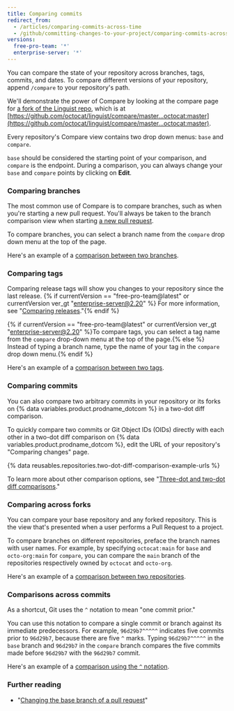 ```yaml
---
title: Comparing commits
redirect_from:
  - /articles/comparing-commits-across-time
  - /github/committing-changes-to-your-project/comparing-commits-across-time
versions:
  free-pro-team: '*'
  enterprise-server: '*'
---
```


You can compare the state of your repository across branches, tags, commits, and dates. To compare different versions of your repository, append `/compare` to your repository's path.

We'll demonstrate the power of Compare by looking at the compare page for [a fork of the Linguist repo](https://github.com/octocat/linguist), which is at [https://github.com/octocat/linguist/compare/master...octocat:master](https://github.com/octocat/linguist/compare/master...octocat:master).

Every repository's Compare view contains two drop down menus: `base` and `compare`.

`base` should be considered the starting point of your comparison, and `compare` is the endpoint. During a comparison, you can always change your `base` and `compare` points by clicking on **Edit**.

### Comparing branches

The most common use of Compare is to compare branches, such as when you're starting a new pull request. You'll always be taken to the branch comparison view when starting [a new pull request](/articles/creating-a-pull-request).

To compare branches, you can select a branch name from the `compare` drop down menu at the top of the page.

Here's an example of a [comparison between two branches](https://github.com/octocat/linguist/compare/master...octocat:an-example-comparison-for-docs).

### Comparing tags

Comparing release tags will show you changes to your repository since the last release. {% if currentVersion == "free-pro-team@latest" or currentVersion ver_gt "enterprise-server@2.20" %}
For more information, see "[Comparing releases](/github/administering-a-repository/comparing-releases)."{% endif %}

{% if currentVersion == "free-pro-team@latest" or currentVersion ver_gt "enterprise-server@2.20" %}To compare tags, you can select a tag name from the `compare` drop-down menu at the top of the page.{% else %} Instead of typing a branch name, type the name of your tag in the `compare` drop down menu.{% endif %}

Here's an example of a [comparison between two tags](https://github.com/octocat/linguist/compare/v2.2.0...octocat:v2.3.3).

### Comparing commits

You can also compare two arbitrary commits in your repository or its forks on {% data variables.product.prodname_dotcom %} in a two-dot diff comparison.

To quickly compare two commits or Git Object IDs (OIDs) directly with each other in a two-dot diff comparison on {% data variables.product.prodname_dotcom %}, edit the URL of your repository's "Comparing changes" page.

{% data reusables.repositories.two-dot-diff-comparison-example-urls %}

To learn more about other comparison options, see "[Three-dot and two-dot diff comparisons](/articles/about-comparing-branches-in-pull-requests#three-dot-and-two-dot-git-diff-comparisons)."

### Comparing across forks

You can compare your base repository and any forked repository. This is the view that's presented when a user performs a Pull Request to a project.

To compare branches on different repositories, preface the branch names with user names. For example, by specifying `octocat:main` for `base` and `octo-org:main` for `compare`, you can compare the `main` branch of the repositories respectively owned by `octocat` and `octo-org`.

Here's an example of a [comparison between two repositories](https://github.com/octocat/linguist/compare/master...octo-org:master).

### Comparisons across commits

As a shortcut, Git uses the `^` notation to mean "one commit prior."

You can use this notation to compare a single commit or branch against its immediate predecessors. For example, `96d29b7^^^^^` indicates five commits prior to `96d29b7`, because there are five `^` marks. Typing `96d29b7^^^^^` in the `base` branch and `96d29b7` in the `compare` branch compares the five commits made before `96d29b7` with the `96d29b7` commit.

Here's an example of a [comparison using the `^` notation](https://github.com/octocat/linguist/compare/octocat:96d29b7%5E%5E%5E%5E%5E...octocat:96d29b7).

### Further reading

- "[Changing the base branch of a pull request](/articles/changing-the-base-branch-of-a-pull-request)"
